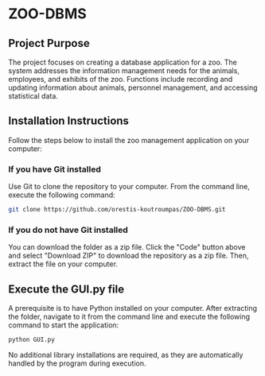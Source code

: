 # ZOO-DBMS


## Project Purpose

The project focuses on creating a database application for a zoo. The system addresses the information management needs for the animals, employees, and exhibits of
the zoo. Functions include recording and updating information about animals, personnel management, and
accessing statistical data.

## Installation Instructions

Follow the steps below to install the zoo management application on your computer:

### If you have Git installed

Use Git to clone the repository to your computer. From the command line, execute the following command:

```bash
git clone https://github.com/orestis-koutroumpas/ZOO-DBMS.git
```

### If you do not have Git installed

You can download the folder as a zip file.
Click the "Code" button above and select "Download ZIP" to download the repository as a zip file.
Then, extract the file on your computer.

## Execute the GUI.py file

A prerequisite is to have Python installed on your computer.
After extracting the folder, navigate to it from the command line and execute the following command to start the application:

```bash
python GUI.py
```

No additional library installations are required, as they are automatically handled by the program during execution.
